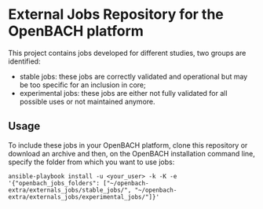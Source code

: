 External Jobs Repository for the OpenBACH platform
==================================================

This project contains jobs developed for different studies, two groups are identified:

 * stable jobs: these jobs are correctly validated and operational but may be too specific for an inclusion in core;
 * experimental jobs: these jobs are either not fully validated for all possible uses or not maintained anymore.

Usage
-----

To include these jobs in your OpenBACH platform, clone this repository or download an archive and then, on the
OpenBACH installation command line, specify the folder from which you want to use jobs:


    ansible-playbook install -u <your_user> -k -K -e '{"openbach_jobs_folders": ["~/openbach-extra/externals_jobs/stable_jobs/", "~/openbach-extra/externals_jobs/experimental_jobs/"]}'
